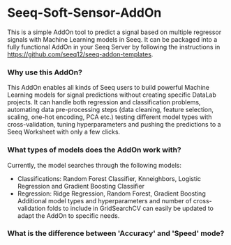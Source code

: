 # Seeq-Soft-Sensor-AddOn
This is a simple AddOn tool to predict a signal based on multiple regressor signals with Machine Learning models in Seeq. It can be packaged into a fully functional AddOn in your Seeq Server by following the instructions in https://github.com/seeq12/seeq-addon-templates. 

### Why use this AddOn?
This AddOn enables all kinds of Seeq users to build powerful Machine Learning models for signal predictions without creating specific DataLab projects. It can handle both regression and classification problems, automating data pre-processing steps (data cleaning, feature selection, scaling, one-hot encoding, PCA etc.) testing different model types with cross-validation, tuning hyperparameters and pushing the predictions to a Seeq Worksheet with only a few clicks. 

### What types of models does the AddOn work with?
Currently, the model searches through the following models:
- Classifications: Random Forest Classifier, Knneighbors, Logistic Regression and Gradient Boosting Classifier
- Regression: Ridge Regression, Random Forest, Gradient Boosting
Additional model types and hyperparameters and number of cross-validation folds to include in GridSearchCV can easily be updated to adapt the AddOn to specific needs.

### What is the difference between 'Accuracy' and 'Speed' mode?
